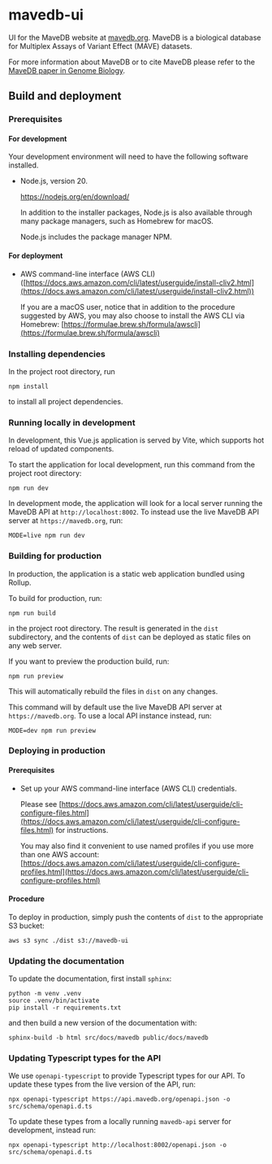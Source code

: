 # mavedb-ui

UI for the MaveDB website at [mavedb.org](https://www.mavedb.org). MaveDB is a biological database
for Multiplex Assays of Variant Effect (MAVE) datasets.

For more information about MaveDB or to cite MaveDB please refer to the
[MaveDB paper in Genome Biology](https://genomebiology.biomedcentral.com/articles/10.1186/s13059-019-1845-6).
## Build and deployment

### Prerequisites

#### For development

Your development environment will need to have the following software installed.

- Node.js, version 20.

  https://nodejs.org/en/download/

  In addition to the installer packages, Node.js is also available through many package managers, such as Homebrew for macOS.

  Node.js includes the package manager NPM.

#### For deployment

- AWS command-line interface (AWS CLI) ([https://docs.aws.amazon.com/cli/latest/userguide/install-cliv2.html](https://docs.aws.amazon.com/cli/latest/userguide/install-cliv2.html))

  If you are a macOS user, notice that in addition to the procedure suggested by AWS, you may also choose to install the AWS CLI via Homebrew: [https://formulae.brew.sh/formula/awscli](https://formulae.brew.sh/formula/awscli)

### Installing dependencies

In the project root directory, run

```
npm install
```

to install all project dependencies.

### Running locally in development

In development, this Vue.js application is served by Vite, which supports hot reload of updated components.

To start the application for local development, run this command from the project root directory:

```
npm run dev
```

In development mode, the application will look for a local server running the MaveDB API at `http://localhost:8002`.
To instead use the live MaveDB API server at `https://mavedb.org`, run:

```
MODE=live npm run dev
```

### Building for production

In production, the application is a static web application bundled using Rollup.

To build for production, run:

```
npm run build
```

in the project root directory. The result is generated in the `dist` subdirectory, and the contents of `dist` can be deployed as static files on any web server.

If you want to preview the production build, run:

```
npm run preview
```

This will automatically rebuild the files in `dist` on any changes.

This command will by default use the live MaveDB API server at `https://mavedb.org`. To use a local API instance instead, run:

```
MODE=dev npm run preview
```

### Deploying in production

#### Prerequisites

- Set up your AWS command-line interface (AWS CLI) credentials.

  Please see [https://docs.aws.amazon.com/cli/latest/userguide/cli-configure-files.html](https://docs.aws.amazon.com/cli/latest/userguide/cli-configure-files.html) for instructions.

  You may also find it convenient to use named profiles if you use more than one AWS account: [https://docs.aws.amazon.com/cli/latest/userguide/cli-configure-profiles.html](https://docs.aws.amazon.com/cli/latest/userguide/cli-configure-profiles.html)

#### Procedure

To deploy in production, simply push the contents of `dist` to the appropriate S3 bucket:

```
aws s3 sync ./dist s3://mavedb-ui
```

### Updating the documentation

To update the documentation, first install `sphinx`:

```
python -m venv .venv
source .venv/bin/activate
pip install -r requirements.txt
```

and then build a new version of the documentation with:

```
sphinx-build -b html src/docs/mavedb public/docs/mavedb
```

### Updating Typescript types for the API

We use `openapi-typescript` to provide Typescript types for our API. To update these types from the live version of the API, run:

```
npx openapi-typescript https://api.mavedb.org/openapi.json -o src/schema/openapi.d.ts
```

To update these types from a locally running `mavedb-api` server for development, instead run:

```
npx openapi-typescript http://localhost:8002/openapi.json -o src/schema/openapi.d.ts
```

